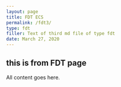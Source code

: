 ```yaml
---
layout: page
title: FDT ECS
permalink: /fdt3/
type: fdt
filler: Text of third md file of type fdt
date: March 27, 2020
---
```


## this is from FDT page

All content goes here. 
